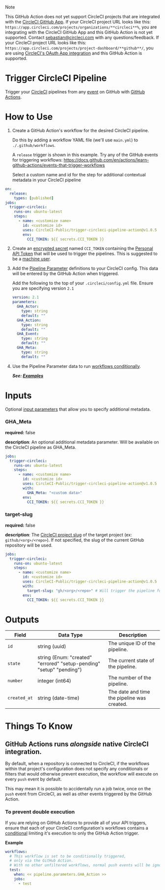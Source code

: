 > [!NOTE]  
>
> This GitHub Action does not yet support CircleCI projects that are integrated with the [CircleCI GitHub App](https://circleci.com/docs/github-apps-integration/).  If your CircleCI project URL looks like this: `https://app.circleci.com/projects/organizations/**circleci**%`, you are integrating with the CircleCI GitHub App and this GitHub Action is not yet supported.  Contact sebastian@circleci.com with any questions/feedback.  If your CircleCI project URL looks like this: `https://app.circleci.com/projects/project-dashboard/**github**/`, you are using [CircleCI's OAuth App integration](https://circleci.com/docs/github-integration/) and this GitHub Action is supported.

# Trigger CircleCI Pipeline

Trigger your [CircleCI](https://circleci.com/) pipelines from any [event](https://docs.github.com/en/actions/learn-github-actions/events-that-trigger-workflows) on GitHub with [GitHub Actions](https://github.com/features/actions).

# How to Use

1. Create a GitHub Action's workflow for the desired CircleCI pipeline.

   Do this by adding a workflow YAML file (we'll use `main.yml`) to `./.github/workflows`.

   A `release` trigger is shown in this example. Try any of the GitHub events for triggering workflows:
   https://docs.github.com/en/actions/learn-github-actions/events-that-trigger-workflows

   Select a custom name and id for the step for additional contextual metadata in your CircleCI pipeline

```yaml
on:
  release:
    types: [published]
jobs:
  trigger-circleci:
    runs-on: ubuntu-latest
    steps:
      - name: <customize name>
        id: <customize id>
        uses: CircleCI-Public/trigger-circleci-pipeline-action@v1.0.5
        env:
          CCI_TOKEN: ${{ secrets.CCI_TOKEN }}
```

2. Create an [encrypted secret](https://docs.github.com/en/actions/security-guides/encrypted-secrets#creating-encrypted-secrets-for-a-repository) named `CCI_TOKEN` containing the [Personal API Token](https://circleci.com/docs/2.0/managing-api-tokens/) that will be used to trigger the pipelines. This is suggested to be a [machine user](https://docs.github.com/en/developers/overview/managing-deploy-keys#machine-users).

3. Add the [Pipeline Parameter](https://circleci.com/docs/2.0/pipeline-variables/) definitions to your CircleCI config. This data will be entered by the GitHub Action when triggered.

   Add the following to the top of your `.circleci/config.yml` file. Ensure you are specifying version `2.1`

   ```yaml
   version: 2.1
   parameters:
     GHA_Actor:
       type: string
       default: ""
     GHA_Action:
       type: string
       default: ""
     GHA_Event:
       type: string
       default: ""
     GHA_Meta:
       type: string
       default: ""
   ```

4. Use the Pipeline Parameter data to run [workflows conditionally](https://circleci.com/docs/2.0/pipeline-variables/#conditional-workflows).

   **_See: [Examples](https://github.com/CircleCI-Public/trigger-circleci-pipeline-action/tree/main/examples)_**

# Inputs

Optional [input parameters](https://docs.github.com/en/actions/creating-actions/metadata-syntax-for-github-actions#inputs) that allow you to specify additional metadata.

### GHA_Meta

**required:** false

**description**: An optional additional metadata parameter. Will be available on the CircleCI pipeline as GHA_Meta.

```yaml
jobs:
  trigger-circleci:
    runs-on: ubuntu-latest
    steps:
      - name: <customize name>
        id: <customize id>
        uses: CircleCI-Public/trigger-circleci-pipeline-action@v1.0.5
        with:
          GHA_Meta: "<custom data>"
        env:
          CCI_TOKEN: ${{ secrets.CCI_TOKEN }}
```

### target-slug

**required:** false

**description**: The [CircleCI project slug](https://circleci.com/docs/api-developers-guide/#github-and-bitbucket-projects) of the target project (ex: `github/<org>/<repo>`). If not specified, the slug of the current GitHub repository will be used.

```yaml
jobs:
  trigger-circleci:
    runs-on: ubuntu-latest
    steps:
      - name: <customize name>
        id: <customize id>
        uses: CircleCI-Public/trigger-circleci-pipeline-action@v1.0.5
        with:
          target-slug: "gh/<org>/<repo>" # Will trigger the pipeline for external project
        env:
          CCI_TOKEN: ${{ secrets.CCI_TOKEN }}
```

# Outputs

Field | Data Type | Description
-- | -- | --
`id` | string (uuid) | The unique ID of the pipeline.
`state` | string (Enum: "created" "errored" "setup-pending" "setup" "pending") | The current state of the pipeline.
`number` | integer (int64) | The number of the pipeline.
`created_at` | string (date-time) | The date and time the pipeline was created.

# Things To Know

## GitHub Actions runs _alongside_ native CircleCI integration.

By default, when a repository is connected to CircleCI, if the workflows within that project's configuration does not specify any conditionals or filters that would otherwise prevent execution, the workflow will execute on every `push` event by default.

This may mean it is possible to accidentally run a job twice, once on the `push` event from CircleCI, as well as other events triggered by the GitHub Action.

### To prevent double execution

If you are relying on GitHub Actions to provide all of your API triggers, ensure that each of your CircleCI configuration's workflows contains a [conditional](https://circleci.com/docs/2.0/pipeline-variables/#conditional-workflows) limiting it's execution to only the GitHub Action trigger.

**Example**

```yaml
workflows:
  # This workflow is set to be conditionally triggered,
  # only via the GitHub Action.
  # With no other unfiltered workflows, normal push events will be ignored.
  test:
    when: << pipeline.parameters.GHA_Action >>
    jobs:
      - test
```
